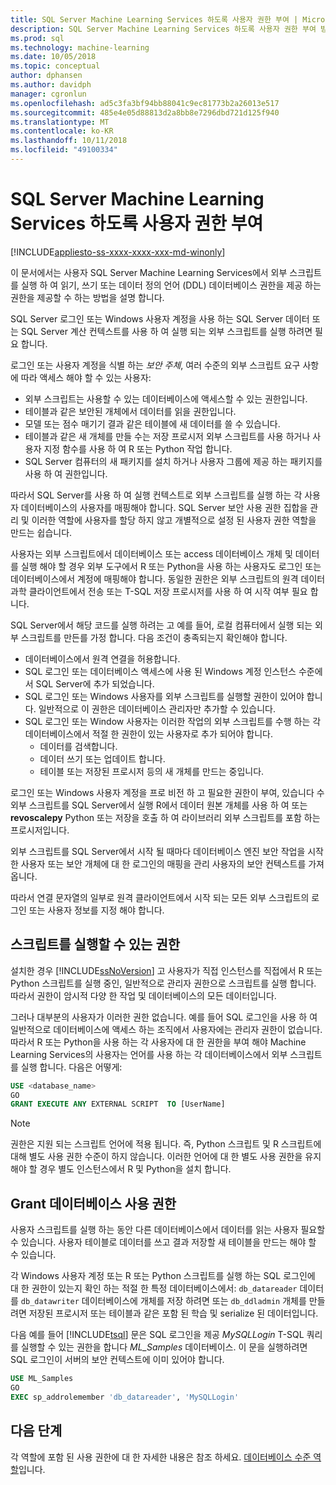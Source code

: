 ```yaml
---
title: SQL Server Machine Learning Services 하도록 사용자 권한 부여 | Microsoft Docs
description: SQL Server Machine Learning Services 하도록 사용자 권한 부여 방법입니다.
ms.prod: sql
ms.technology: machine-learning
ms.date: 10/05/2018
ms.topic: conceptual
author: dphansen
ms.author: davidph
manager: cgronlun
ms.openlocfilehash: ad5c3fa3bf94bb88041c9ec81773b2a26013e517
ms.sourcegitcommit: 485e4e05d88813d2a8bb8e7296dbd721d125f940
ms.translationtype: MT
ms.contentlocale: ko-KR
ms.lasthandoff: 10/11/2018
ms.locfileid: "49100334"
---
```

# <a name="give-users-permission-to-sql-server-machine-learning-services"></a>SQL Server Machine Learning Services 하도록 사용자 권한 부여
[!INCLUDE[appliesto-ss-xxxx-xxxx-xxx-md-winonly](../../includes/appliesto-ss-xxxx-xxxx-xxx-md-winonly.md)]

이 문서에서는 사용자 SQL Server Machine Learning Services에서 외부 스크립트를 실행 하 여 읽기, 쓰기 또는 데이터 정의 언어 (DDL) 데이터베이스 권한을 제공 하는 권한을 제공할 수 하는 방법을 설명 합니다.

SQL Server 로그인 또는 Windows 사용자 계정을 사용 하는 SQL Server 데이터 또는 SQL Server 계산 컨텍스트를 사용 하 여 실행 되는 외부 스크립트를 실행 하려면 필요 합니다.

로그인 또는 사용자 계정을 식별 하는 *보안 주체*, 여러 수준의 외부 스크립트 요구 사항에 따라 액세스 해야 할 수 있는 사용자:

+ 외부 스크립트는 사용할 수 있는 데이터베이스에 액세스할 수 있는 권한입니다.
+ 테이블과 같은 보안된 개체에서 데이터를 읽을 권한입니다.
+ 모델 또는 점수 매기기 결과 같은 테이블에 새 데이터를 쓸 수 있습니다.
+ 테이블과 같은 새 개체를 만들 수는 저장 프로시저 외부 스크립트를 사용 하거나 사용자 지정 함수를 사용 하 여 R 또는 Python 작업 합니다.
+ SQL Server 컴퓨터의 새 패키지를 설치 하거나 사용자 그룹에 제공 하는 패키지를 사용 하 여 권한입니다.

따라서 SQL Server를 사용 하 여 실행 컨텍스트로 외부 스크립트를 실행 하는 각 사용자 데이터베이스의 사용자를 매핑해야 합니다. SQL Server 보안 사용 권한 집합을 관리 및 이러한 역할에 사용자를 할당 하지 않고 개별적으로 설정 된 사용자 권한 역할을 만드는 쉽습니다.

사용자는 외부 스크립트에서 데이터베이스 또는 access 데이터베이스 개체 및 데이터를 실행 해야 할 경우 외부 도구에서 R 또는 Python을 사용 하는 사용자도 로그인 또는 데이터베이스에서 계정에 매핑해야 합니다. 동일한 권한은 외부 스크립트의 원격 데이터 과학 클라이언트에서 전송 또는 T-SQL 저장 프로시저를 사용 하 여 시작 여부 필요 합니다.

SQL Server에서 해당 코드를 실행 하려는 고 예를 들어, 로컬 컴퓨터에서 실행 되는 외부 스크립트를 만든를 가정 합니다. 다음 조건이 충족되는지 확인해야 합니다.

+ 데이터베이스에서 원격 연결을 허용합니다.
+ SQL 로그인 또는 데이터베이스 액세스에 사용 된 Windows 계정 인스턴스 수준에서 SQL Server에 추가 되었습니다.
+ SQL 로그인 또는 Windows 사용자를 외부 스크립트를 실행할 권한이 있어야 합니다. 일반적으로 이 권한은 데이터베이스 관리자만 추가할 수 있습니다.
+ SQL 로그인 또는 Window 사용자는 이러한 작업의 외부 스크립트를 수행 하는 각 데이터베이스에서 적절 한 권한이 있는 사용자로 추가 되어야 합니다.
  + 데이터를 검색합니다.
  + 데이터 쓰기 또는 업데이트 합니다.
  + 테이블 또는 저장된 프로시저 등의 새 개체를 만드는 중입니다.

로그인 또는 Windows 사용자 계정을 프로 비전 하 고 필요한 권한이 부여, 있습니다 수 외부 스크립트를 SQL Server에서 실행 R에서 데이터 원본 개체를 사용 하 여 또는 **revoscalepy** Python 또는 저장을 호출 하 여 라이브러리 외부 스크립트를 포함 하는 프로시저입니다.

외부 스크립트를 SQL Server에서 시작 될 때마다 데이터베이스 엔진 보안 작업을 시작한 사용자 또는 보안 개체에 대 한 로그인의 매핑을 관리 사용자의 보안 컨텍스트를 가져옵니다.

따라서 연결 문자열의 일부로 원격 클라이언트에서 시작 되는 모든 외부 스크립트의 로그인 또는 사용자 정보를 지정 해야 합니다.

<a name="permissions-external-script"></a> 

## <a name="permission-to-run-scripts"></a>스크립트를 실행할 수 있는 권한

설치한 경우 [!INCLUDE[ssNoVersion](../../includes/ssnoversion-md.md)] 고 사용자가 직접 인스턴스를 직접에서 R 또는 Python 스크립트를 실행 중인, 일반적으로 관리자 권한으로 스크립트를 실행 합니다. 따라서 권한이 암시적 다양 한 작업 및 데이터베이스의 모든 데이터입니다.

그러나 대부분의 사용자가 이러한 권한 없습니다. 예를 들어 SQL 로그인을 사용 하 여 일반적으로 데이터베이스에 액세스 하는 조직에서 사용자에는 관리자 권한이 없습니다. 따라서 R 또는 Python을 사용 하는 각 사용자에 대 한 권한을 부여 해야 Machine Learning Services의 사용자는 언어를 사용 하는 각 데이터베이스에서 외부 스크립트를 실행 합니다. 다음은 어떻게:

```SQL
USE <database_name>
GO
GRANT EXECUTE ANY EXTERNAL SCRIPT  TO [UserName]
```

> [!NOTE]
> 권한은 지원 되는 스크립트 언어에 적용 됩니다. 즉, Python 스크립트 및 R 스크립트에 대해 별도 사용 권한 수준이 하지 않습니다. 이러한 언어에 대 한 별도 사용 권한을 유지 해야 할 경우 별도 인스턴스에서 R 및 Python을 설치 합니다.

<a name="permissions-db"></a> 

## <a name="grant-databases-permissions"></a>Grant 데이터베이스 사용 권한

사용자 스크립트를 실행 하는 동안 다른 데이터베이스에서 데이터를 읽는 사용자 필요할 수 있습니다. 사용자 테이블로 데이터를 쓰고 결과 저장할 새 테이블을 만드는 해야 할 수 있습니다.

각 Windows 사용자 계정 또는 R 또는 Python 스크립트를 실행 하는 SQL 로그인에 대 한 권한이 있는지 확인 하는 적절 한 특정 데이터베이스에서: `db_datareader` 데이터를 `db_datawriter` 데이터베이스에 개체를 저장 하려면 또는 `db_ddladmin` 개체를 만들려면 저장된 프로시저 또는 테이블과 같은 포함 된 학습 및 serialize 된 데이터입니다.

다음 예를 들어 [!INCLUDE[tsql](../../includes/tsql-md.md)] 문은 SQL 로그인을 제공 *MySQLLogin* T-SQL 쿼리를 실행할 수 있는 권한을 합니다 *ML_Samples* 데이터베이스. 이 문을 실행하려면 SQL 로그인이 서버의 보안 컨텍스트에 이미 있어야 합니다.

```SQL
USE ML_Samples
GO
EXEC sp_addrolemember 'db_datareader', 'MySQLLogin'
```

## <a name="next-steps"></a>다음 단계

각 역할에 포함 된 사용 권한에 대 한 자세한 내용은 참조 하세요. [데이터베이스 수준 역할](../../relational-databases/security/authentication-access/database-level-roles.md)입니다.